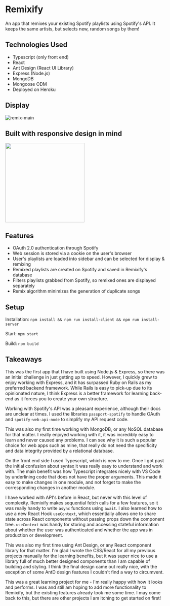 # Remixify

An app that remixes your existing Spotify playlists using Spotify's API. It keeps the same artists, but selects new, random songs by them!

## Technologies Used
- Typescript (only front end)
- React
- Ant Design (React UI Library)
- Express (Node.js)
- MongoDB
- Mongoose ODM
- Deployed on Heroku

## Display
![remix-main](https://user-images.githubusercontent.com/52515015/124209213-bd4c7000-daae-11eb-85ab-3553a2cf6de1.png)
## Built with responsive design in mind
<img src="https://user-images.githubusercontent.com/52515015/124208438-26cb7f00-daad-11eb-880a-93d7392bb524.png" width=250>

## Features
- OAuth 2.0 authentication through Spotify
- Web session is stored via a cookie on the user's browser
- User's playlists are loaded into sidebar and can be selected for display & remixing
- Remixed playlists are created on Spotify and saved in Remixify's database
- Filters playlists grabbed from Spotify, so remixed ones are displayed separately
- Remix algorithm minimizes the generation of duplicate songs

## Setup 

Installation:
`npm install && npm run install-client && npm run install-server`

Start:
`npm start`

Build:
`npm build`

## Takeaways
This was the first app that I have built using Node.js & Express, so there was an initial challenge in just getting up to speed. However, I quickly grew to enjoy working with Express, and it has surpassed Ruby on Rails as my preferred backend framework. While Rails is easy to pick-up due to its opinionated nature, I think Express is a better framework for learning back-end as it forces you to create your own structure.

Working with Spotify's API was a pleasant experience, although their docs are unclear at times. I used the libraries `passport-spotify` to handle OAuth and `spotify-web-api-node` to simplify my API request code.

This was also my first time working with MongoDB, or any NoSQL database for that matter. I really enjoyed working with it, it was incredibly easy to learn and never caused any problems. I can see why it is such a popular choice for web apps such as mine, that really do not need the specificity and data integrity provided by a relational database. 

On the front end side I used Typescript, which is new to me. Once I got past the initial confusion about syntax it was really easy to understand and work with. The main benefit was how Typescript integrates nicely with VS Code by underlining code that does not have the proper arguments. This made it easy to make changes in one module, and not forget to make the corresponding changes in another module.

I have worked with API's before in React, but never with this level of complexity. Remixify makes sequential fetch calls for a few features, so it was really handy to write `async` functions using `await`. I also learned how to use a new React Hook `useContext`, which essentially allows one to share state across React components without passing props down the component tree. `useContext` was handy for storing and accessing stateful information about whether the user was authenticated and whether the app was in production or development.

This was also my first time using Ant Design, or any React component library for that matter. I'm glad I wrote the CSS/React for all my previous projects manually for the learning benefits, but it was super nice to use a library full of much better designed components than I am capable of building and styling. I think the final design came out really nice, with the exception of some AntD design features I couldn't find a way to circumvent.

This was a great learning project for me - I'm really happy with how it looks and performs. I was and still am hoping to add more functionality to Remixify, but the existing features already took me some time. I may come back to this, but there are other projects I am itching to get started on first!
